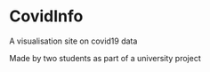 # CovidInfo
A visualisation site on covid19 data


Made by two students as part of a university project

